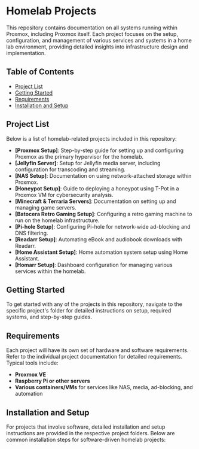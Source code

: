 # Homelab Projects

This repository contains documentation on all systems running within Proxmox, including Proxmox itself. Each project focuses on the setup, configuration, and management of various services and systems in a home lab environment, providing detailed insights into infrastructure design and implementation.

## Table of Contents
- [Project List](#project-list)
- [Getting Started](#getting-started)
- [Requirements](#requirements)
- [Installation and Setup](#installation-and-setup)

## Project List
Below is a list of homelab-related projects included in this repository:
- **[Proxmox Setup]**: Step-by-step guide for setting up and configuring Proxmox as the primary hypervisor for the homelab.
- **[Jellyfin Server]**: Setup for Jellyfin media server, including configuration for transcoding and streaming.
- **[NAS Setup]**: Documentation on using network-attached storage within Proxmox.
- **[Honeypot Setup]**: Guide to deploying a honeypot using T-Pot in a Proxmox VM for cybersecurity analysis.
- **[Minecraft & Terraria Servers]**: Documentation on setting up and managing game servers.
- **[Batocera Retro Gaming Setup]**: Configuring a retro gaming machine to run on the homelab infrastructure.
- **[Pi-hole Setup]**: Configuring Pi-hole for network-wide ad-blocking and DNS filtering.
- **[Readarr Setup]**: Automating eBook and audiobook downloads with Readarr.
- **[Home Assistant Setup]**: Home automation system setup using Home Assistant.
- **[Homarr Setup]**: Dashboard configuration for managing various services within the homelab.

## Getting Started
To get started with any of the projects in this repository, navigate to the specific project's folder for detailed instructions on setup, required systems, and step-by-step guides.

## Requirements
Each project will have its own set of hardware and software requirements. Refer to the individual project documentation for detailed requirements. Typical tools include:
- **Proxmox VE**
- **Raspberry Pi or other servers**
- **Various containers/VMs** for services like NAS, media, ad-blocking, and automation

## Installation and Setup
For projects that involve software, detailed installation and setup instructions are provided in the respective project folders. Below are common installation steps for software-driven homelab projects:
